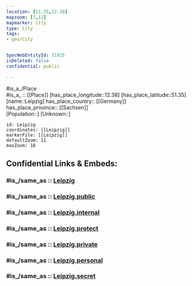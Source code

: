 ```yaml
---
location: [51.35,12.38] 
mapzoom: [7,12] 
mapmarker: city 
type: City
tags:
- geo/City


SpocWebEntityId: 31925
isDeleted: false
confidential: public

---
```

#is_a_/Place  
#is_a_ :: [[Place]] 
[has_place_longitude::12.38] 
[has_place_latitude::51.35] 
[name::Leipzig] 
has_place_country:: [[Germany]]  
has_place_province:: [[Sachsen]]  
[Population::] 
[Unknown::] 


```leaflet
id: Leipzig
coordinates: [[Leipzig]] 
markerFile: [[Leipzig]] 
defaultZoom: 11 
maxZoom: 18
```


## Confidential Links & Embeds: 

### #is_/same_as :: [Leipzig](/_Standards/Earth/Continent/Europe/Europe~Central/Germany/Germany~East/Sachsen/counties~Sachsen/Leipzig-City/City/Leipzig.md) 

### #is_/same_as :: [Leipzig.public](/_public/Earth/Continent/Europe/Europe~Central/Germany/Germany~East/Sachsen/counties~Sachsen/Leipzig-City/City/Leipzig.public.md) 

### #is_/same_as :: [Leipzig.internal](/_internal/Earth/Continent/Europe/Europe~Central/Germany/Germany~East/Sachsen/counties~Sachsen/Leipzig-City/City/Leipzig.internal.md) 

### #is_/same_as :: [Leipzig.protect](/_protect/Earth/Continent/Europe/Europe~Central/Germany/Germany~East/Sachsen/counties~Sachsen/Leipzig-City/City/Leipzig.protect.md) 

### #is_/same_as :: [Leipzig.private](/_private/Earth/Continent/Europe/Europe~Central/Germany/Germany~East/Sachsen/counties~Sachsen/Leipzig-City/City/Leipzig.private.md) 

### #is_/same_as :: [Leipzig.personal](/_personal/Earth/Continent/Europe/Europe~Central/Germany/Germany~East/Sachsen/counties~Sachsen/Leipzig-City/City/Leipzig.personal.md) 

### #is_/same_as :: [Leipzig.secret](/_secret/Earth/Continent/Europe/Europe~Central/Germany/Germany~East/Sachsen/counties~Sachsen/Leipzig-City/City/Leipzig.secret.md)

